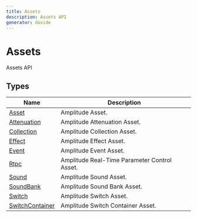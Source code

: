 ```yaml
---
title: Assets
description: Assets API
generator: doxide
---
```



# Assets

Assets API

## Types

| Name | Description |
| ---- | ----------- |
| [Asset](Asset/index.md) | Amplitude Asset. |
| [Attenuation](Attenuation/index.md) | Amplitude Attenuation Asset. |
| [Collection](Collection/index.md) | Amplitude Collection Asset. |
| [Effect](Effect/index.md) | Amplitude Effect Asset. |
| [Event](Event/index.md) | Amplitude Event Asset. |
| [Rtpc](Rtpc/index.md) | Amplitude Real-Time Parameter Control Asset. |
| [Sound](Sound/index.md) | Amplitude Sound Asset. |
| [SoundBank](SoundBank/index.md) | Amplitude Sound Bank Asset. |
| [Switch](Switch/index.md) | Amplitude Switch Asset. |
| [SwitchContainer](SwitchContainer/index.md) | Amplitude Switch Container Asset. |

